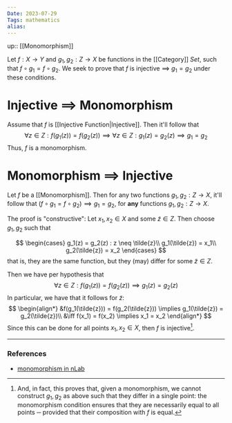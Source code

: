 ```yaml
---
Date: 2023-07-29
Tags: mathematics
alias: 
---
```

up:: [[Monomorphism]]

Let $f: X \to Y$ and $g_1, g_2: Z \to X$ be functions in the [[Category]] $Set$, such that $f \circ g_1 = f \circ g_2$. We seek to prove that $f$ is injective $\implies$ $g_1 = g_2$ under these conditions.

# Injective $\implies$ Monomorphism
Assume that $f$ is [[Injective Function|Injective]]. Then it'll follow that
$$
\forall z \in Z: f(g_1(z)) = f(g_2(z)) \implies \forall z \in Z: g_1(z) = g_2(z) \implies g_1 = g_2
$$
Thus, $f$ is a monomorphism.

# Monomorphism $\implies$ Injective
Let $f$ be a [[Monomorphism]]. Then for any two functions $g_1, g_2: Z \to X$, it'll follow that $(f \circ g_1 = f \circ g_2) \implies g_1 = g_2$, for **any** functions $g_1, g_2: Z \to X$.

The proof is "constructive": Let $x_1, x_2 \in X$ and some $\tilde{z} \in Z$. Then choose $g_1, g_2$ such that 

$$
\begin{cases}
g_1(z) = g_2(z) : z \neq \tilde{z}\\
g_1(\tilde{z}) = x_1\\
g_2(\tilde{z}) = x_2
\end{cases}
$$
that is, they are the same function, but they (may) differ for some $\tilde{z} \in Z$.

Then we have per hypothesis that
$$
\forall z \in Z: f(g_1(z)) = f(g_2(z)) \implies g_1(z) = g_2(z)
$$
In particular, we have that it follows for $\tilde{z}$:
$$
\begin{align*}
&f(g_1(\tilde{z})) = f(g_2(\tilde{z})) \implies g_1(\tilde{z}) = g_2(\tilde{z})\\
&\iff f(x_1) = f(x_2) \implies x_1 = x_2
\end{align*}
$$
Since this can be done for all points $x_1, x_2 \in X$, then $f$ is injective[^1].


---
### References
- [monomorphism in nLab](https://ncatlab.org/nlab/show/monomorphism)

[^1]: And, in fact, this proves that, given a monomorphism, we cannot construct $g_1, g_2$ as above such that they differ in a single point: the monomorphism condition ensures that they are necessarily equal to all points ─ provided that their composition with $f$ is equal.